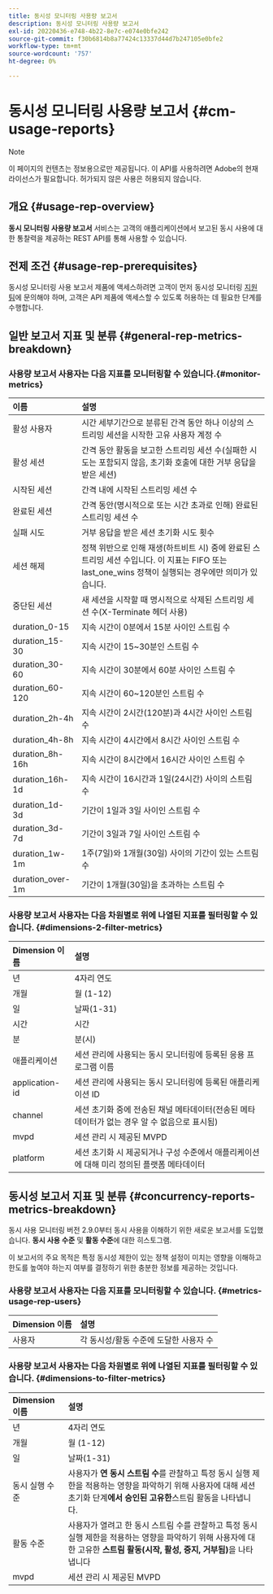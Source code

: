 ```yaml
---
title: 동시성 모니터링 사용량 보고서
description: 동시성 모니터링 사용량 보고서
exl-id: 20220436-e748-4b22-8e7c-e074e0bfe242
source-git-commit: f30b6814b8a77424c13337d44d7b247105e0bfe2
workflow-type: tm+mt
source-wordcount: '757'
ht-degree: 0%

---
```


# 동시성 모니터링 사용량 보고서 {#cm-usage-reports}

>[!NOTE]
>
>이 페이지의 컨텐츠는 정보용으로만 제공됩니다. 이 API를 사용하려면 Adobe의 현재 라이선스가 필요합니다. 허가되지 않은 사용은 허용되지 않습니다.



## 개요 {#usage-rep-overview}

**동시 모니터링 사용량 보고서** 서비스는 고객의 애플리케이션에서 보고된 동시 사용에 대한 통찰력을 제공하는 REST API를 통해 사용할 수 있습니다.

## 전제 조건 {#usage-rep-prerequisites}

동시성 모니터링 사용 보고서 제품에 액세스하려면 고객이 먼저 동시성 모니터링 [지원 팀](mailto:tve-support@adobe.com)에 문의해야 하며, 고객은 API 제품에 액세스할 수 있도록 허용하는 데 필요한 단계를 수행합니다.

## 일반 보고서 지표 및 분류 {#general-rep-metrics-breakdown}

### 사용량 보고서 사용자는 다음 지표를 모니터링할 수 있습니다.{#monitor-metrics}

| 이름 | 설명 |
|:---|:---|
| 활성 사용자 | 시간 세부기간으로 분류된 간격 동안 하나 이상의 스트리밍 세션을 시작한 고유 사용자 계정 수 |
| 활성 세션 | 간격 동안 활동을 보고한 스트리밍 세션 수(실패한 시도는 포함되지 않음, 초기화 호출에 대한 거부 응답을 받은 세션) |
| 시작된 세션 | 간격 내에 시작된 스트리밍 세션 수 |
| 완료된 세션 | 간격 동안(명시적으로 또는 시간 초과로 인해) 완료된 스트리밍 세션 수 |
| 실패 시도 | 거부 응답을 받은 세션 초기화 시도 횟수 |
| 세션 해제 | 정책 위반으로 인해 재생(하트비트 시) 중에 완료된 스트리밍 세션 수입니다. 이 지표는 FIFO 또는 last_one_wins 정책이 실행되는 경우에만 의미가 있습니다. |
| 중단된 세션 | 새 세션을 시작할 때 명시적으로 삭제된 스트리밍 세션 수(X-Terminate 헤더 사용) |
| duration_0-15 | 지속 시간이 0분에서 15분 사이인 스트림 수 |
| duration_15-30 | 지속 시간이 15~30분인 스트림 수 |
| duration_30-60 | 지속 시간이 30분에서 60분 사이인 스트림 수 |
| duration_60-120 | 지속 시간이 60~120분인 스트림 수 |
| duration_2h-4h | 지속 시간이 2시간(120분)과 4시간 사이인 스트림 수 |
| duration_4h-8h | 지속 시간이 4시간에서 8시간 사이인 스트림 수 |
| duration_8h-16h | 지속 시간이 8시간에서 16시간 사이인 스트림 수 |
| duration_16h-1d | 지속 시간이 16시간과 1일(24시간) 사이의 스트림 수 |
| duration_1d-3d | 기간이 1일과 3일 사이인 스트림 수 |
| duration_3d-7d | 기간이 3일과 7일 사이인 스트림 수 |
| duration_1w-1m | 1주(7일)와 1개월(30일) 사이의 기간이 있는 스트림 수 |
| duration_over-1m | 기간이 1개월(30일)을 초과하는 스트림 수 |

### 사용량 보고서 사용자는 다음 차원별로 위에 나열된 지표를 필터링할 수 있습니다. {#dimensions-2-filter-metrics}

| Dimension 이름 | 설명 |
|:---|:---|
| 년 | 4자리 연도 |
| 개월 | 월 (1-12) |
| 일 | 날짜(1-31) |
| 시간 | 시간 |
| 분 | 분(시) |
| 애플리케이션 | 세션 관리에 사용되는 동시 모니터링에 등록된 응용 프로그램 이름 |
| application-id | 세션 관리에 사용되는 동시 모니터링에 등록된 애플리케이션 ID |
| channel | 세션 초기화 중에 전송된 채널 메타데이터(전송된 메타데이터가 없는 경우 알 수 없음으로 표시됨) |
| mvpd | 세션 관리 시 제공된 MVPD |
| platform | 세션 초기화 시 제공되거나 구성 수준에서 애플리케이션에 대해 미리 정의된 플랫폼 메타데이터 |

## 동시성 보고서 지표 및 분류 {#concurrency-reports-metrics-breakdown}

동시 사용 모니터링 버전 2.9.0부터 동시 사용을 이해하기 위한 새로운 보고서를 도입했습니다. **동시 사용 수준** 및 **활동 수준**&#x200B;에 대한 히스토그램.

이 보고서의 주요 목적은 특정 동시성 제한이 있는 정책 설정이 미치는 영향을 이해하고 한도를 높여야 하는지 여부를 결정하기 위한 충분한 정보를 제공하는 것입니다.

### 사용량 보고서 사용자는 다음 지표를 모니터링할 수 있습니다. {#metrics-usage-rep-users}

| Dimension 이름 | 설명 |
|:---|:---|
| 사용자 | 각 동시성/활동 수준에 도달한 사용자 수 |

### 사용량 보고서 사용자는 다음 차원별로 위에 나열된 지표를 필터링할 수 있습니다. {#dimensions-to-filter-metrics}

| Dimension 이름 | 설명 |
|:---|:---|
| 년 | 4자리 연도 |
| 개월 | 월 (1-12) |
| 일 | 날짜(1-31) |
| 동시 실행 수준 | 사용자가 **연 동시 스트림 수**&#x200B;를 관찰하고 특정 동시 실행 제한을 적용하는 영향을 파악하기 위해 사용자에 대해 세션 초기화 단계&#x200B;**에서 승인된 고유한**&#x200B;스트림 활동을 나타냅니다. |
| 활동 수준 | 사용자가 열려고 한 동시 스트림 수를 관찰하고 특정 동시 실행 제한을 적용하는 영향을 파악하기 위해 사용자에 대한 고유한 **스트림 활동(시작, 활성, 중지, 거부됨)**&#x200B;을 나타냅니다 |
| mvpd | 세션 관리 시 제공된 MVPD |
